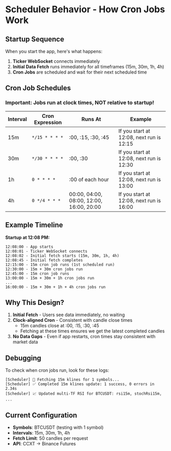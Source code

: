 # Scheduler Behavior - How Cron Jobs Work

## Startup Sequence

When you start the app, here's what happens:

1. **Ticker WebSocket** connects immediately
2. **Initial Data Fetch** runs immediately for all timeframes (15m, 30m, 1h, 4h)
3. **Cron Jobs** are scheduled and wait for their next scheduled time

## Cron Job Schedules

### Important: Jobs run at **clock times**, NOT relative to startup!

| Interval | Cron Expression | Runs At | Example |
|----------|----------------|---------|---------|
| 15m | `*/15 * * * *` | :00, :15, :30, :45 | If you start at 12:08, next run is 12:15 |
| 30m | `*/30 * * * *` | :00, :30 | If you start at 12:08, next run is 12:30 |
| 1h | `0 * * * *` | :00 of each hour | If you start at 12:08, next run is 13:00 |
| 4h | `0 */4 * * *` | 00:00, 04:00, 08:00, 12:00, 16:00, 20:00 | If you start at 12:08, next run is 16:00 |

## Example Timeline

**Startup at 12:08 PM:**

```
12:08:00 - App starts
12:08:01 - Ticker WebSocket connects
12:08:02 - Initial fetch starts (15m, 30m, 1h, 4h)
12:08:45 - Initial fetch completes
12:15:00 - 15m cron job runs (1st scheduled run)
12:30:00 - 15m + 30m cron jobs run
12:45:00 - 15m cron job runs
13:00:00 - 15m + 30m + 1h cron jobs run
...
16:00:00 - 15m + 30m + 1h + 4h cron jobs run
```

## Why This Design?

1. **Initial Fetch** - Users see data immediately, no waiting
2. **Clock-aligned Cron** - Consistent with candle close times
   - 15m candles close at :00, :15, :30, :45
   - Fetching at these times ensures we get the latest completed candles
3. **No Data Gaps** - Even if app restarts, cron times stay consistent with market data

## Debugging

To check when cron jobs run, look for these logs:

```
[Scheduler] 🔄 Fetching 15m klines for 1 symbols...
[Scheduler] ✅ Completed 15m klines update: 1 success, 0 errors in 2.34s
[Scheduler] 📈 Updated multi-TF RSI for BTCUSDT: rsi15m, stochRsi15m, ...
```

## Current Configuration

- **Symbols**: BTCUSDT (testing with 1 symbol)
- **Intervals**: 15m, 30m, 1h, 4h
- **Fetch Limit**: 50 candles per request
- **API**: CCXT → Binance Futures
